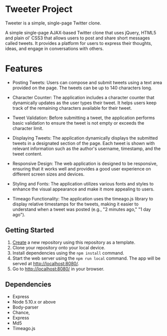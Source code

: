 # Tweeter Project

Tweeter is a simple, single-page Twitter clone.

A simple single-page AJAX-based Twitter clone that uses jQuery, HTML5 and plain ol' CSS3 that allows users to post and share short messages called tweets. It provides a platform for users to express their thoughts, ideas, and engage in conversations with others.

# Features

- Posting Tweets: Users can compose and submit tweets using a text area provided on the page. The tweets can be up to 140 characters long.

- Character Counter: The application includes a character counter that dynamically updates as the user types their tweet. It helps users keep track of the remaining characters available for their tweet.

- Tweet Validation: Before submitting a tweet, the application performs basic validation to ensure the tweet is not empty or exceeds the character limit.

- Displaying Tweets: The application dynamically displays the submitted tweets in a designated section of the page. Each tweet is shown with relevant information such as the author's username, timestamp, and the tweet content.

- Responsive Design: The web application is designed to be responsive, ensuring that it works well and provides a good user experience on different screen sizes and devices.

- Styling and Fonts: The application utilizes various fonts and styles to enhance the visual appearance and make it more appealing to users.

- Timeago Functionality: The application uses the timeago.js library to display relative timestamps for the tweets, making it easier to understand when a tweet was posted (e.g., "2 minutes ago," "1 day ago").

## Getting Started

1. [Create](https://docs.github.com/en/repositories/creating-and-managing-repositories/creating-a-repository-from-a-template) a new repository using this repository as a template.
2. Clone your repository onto your local device.
3. Install dependencies using the `npm install` command.
3. Start the web server using the `npm run local` command. The app will be served at <http://localhost:8080/>.
4. Go to <http://localhost:8080/> in your browser.

## Dependencies

- Express
- Node 5.10.x or above
- Body-parser
- Chance,
- Express
- Md5  
- Timeago.js